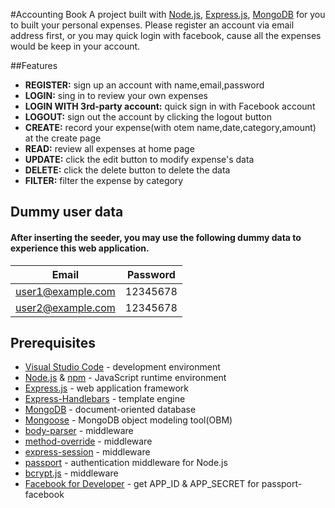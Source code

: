 #Accounting Book
A project built with [Node.js](https://nodejs.org/en/), [Express.js](https://expressjs.com/), [MongoDB](https://www.mongodb.com/) for you to built your personal expenses.
Please register an account via email address first, or you may quick login with facebook, cause all the expenses would be keep in your account.

##Features

- **REGISTER:** sign up an account with name,email,password
- **LOGIN:** sing in to review your own expenses
- **LOGIN WITH 3rd-party account:** quick sign in with Facebook account
- **LOGOUT:** sign out the account by clicking the logout button
- **CREATE:** record your expense(with otem name,date,category,amount) at the create page
- **READ:** review all expenses at home page
- **UPDATE:** click the edit button to modify expense's data
- **DELETE:** click the delete button to delete the data
- **FILTER:** filter the expense by category

## Dummy user data

#### After inserting the seeder, you may use the following dummy data to experience this web application.

| Email             | Password |
| ----------------- | -------- |
| user1@example.com | 12345678 |
| user2@example.com | 12345678 |

## Prerequisites

- [Visual Studio Code](https://code.visualstudio.com/) - development environment
- [Node.js](https://nodejs.org/en/) & [npm](https://www.npmjs.com/) - JavaScript runtime environment
- [Express.js](https://expressjs.com/) - web application framework
- [Express-Handlebars](https://www.npmjs.com/package/express-handlebars) - template engine
- [MongoDB](https://www.mongodb.com/) - document-oriented database
- [Mongoose](https://mongoosejs.com/) - MongoDB object modeling tool(OBM)
- [body-parser](https://www.npmjs.com/package/body-parser) - middleware
- [method-override](https://www.npmjs.com/package/method-override) - middleware
- [express-session](https://www.npmjs.com/package/express-session) - middleware
- [passport](http://www.passportjs.org/) - authentication middleware for Node.js
- [bcrypt.js](https://www.npmjs.com/package/bcryptjs) - middleware
- [Facebook for Developer](https://developers.facebook.com/) - get APP_ID & APP_SECRET for passport-facebook
